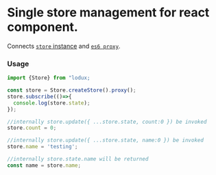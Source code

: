 # Single store management for react component.
Connects [`store` instance]( https://www.npmjs.com/package/lodux) and [`es6 proxy`](https://developer.mozilla.org/en-US/docs/Web/JavaScript/Reference/Global_Objects/Proxy).

### Usage
```javascript
import {Store} from "lodux;

const store = Store.createStore().proxy();
store.subscribe(()=>{
  console.log(store.state);
});

//internally store.update({ ...store.state, count:0 }) be invoked
store.count = 0;

//internally store.update({ ...store.state, name:0 }) be invoked
store.name = 'testing';

//internally store.state.name will be returned
const name = store.name;

```
